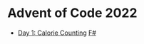 # Advent of Code 2022

* [Day 1: Calorie Counting](https://adventofcode.com/2022/day/1) [F#](https://github.com/grishace/aoc-2022)
